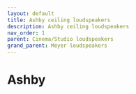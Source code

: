 ```yaml
---
layout: default
title: Ashby ceiling loudspeakers
description: Ashby ceiling loudspeakers
nav_order: 1
parent: Cinema/Studio loudspeakers
grand_parent: Meyer loudspeakers
---
```


# Ashby